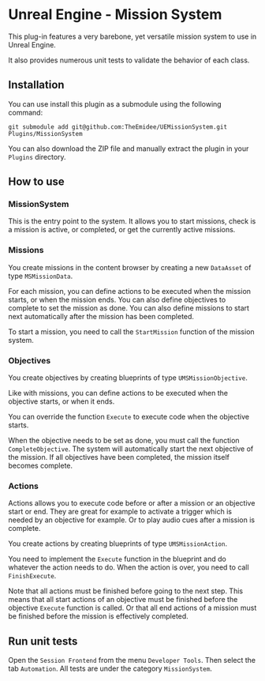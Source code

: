 # Unreal Engine - Mission System

This plug-in features a very barebone, yet versatile mission system to use in Unreal Engine.

It also provides numerous unit tests to validate the behavior of each class.

## Installation

You can use install this plugin as a submodule using the following command:

`git submodule add git@github.com:TheEmidee/UEMissionSystem.git Plugins/MissionSystem`

You can also download the ZIP file and manually extract the plugin in your `Plugins` directory.

## How to use

### MissionSystem

This is the entry point to the system. It allows you to start missions, check is a mission is active, or completed, or get the currently active missions.

### Missions

You create missions in the content browser by creating a new `DataAsset` of type `MSMissionData`.

For each mission, you can define actions to be executed when the mission starts, or when the mission ends. You can also define objectives to complete to set the mission as done. You can also define missions to start next automatically after the mission has been completed.

To start a mission, you need to call the `StartMission` function of the mission system.

### Objectives

You create objectives by creating blueprints of type `UMSMissionObjective`.

Like with missions, you can define actions to be executed when the objective starts, or when it ends.

You can override the function `Execute` to execute code when the objective starts.

When the objective needs to be set as done, you must call the function `CompleteObjective`. The system will automatically start the next objective of the mission. If all objectives have been completed, the mission itself becomes complete. 

### Actions

Actions allows you to execute code before or after a mission or an objective start or end. They are great for example to activate a trigger which is needed by an objective for example. Or to play audio cues after a mission is complete.

You create actions by creating blueprints of type `UMSMissionAction`.

You need to implement the `Execute` function in the blueprint and do whatever the action needs to do. When the action is over, you need to call `FinishExecute`.

Note that all actions must be finished before going to the next step. This means that all start actions of an objective must be finished before the objective `Execute` function is called. Or that all end actions of a mission must be finished before the mission is effectively completed.

## Run unit tests

Open the `Session Frontend` from the menu `Developer Tools`. Then select the tab `Automation`. All tests are under the category `MissionSystem`.